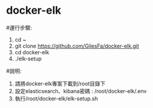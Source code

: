 # docker-elk
#運行步驟:
1.  cd ~
2.  git clone https://github.com/GilesFa/docker-elk.git
3.  cd docker-elk
4.  ./elk-setup

#說明:
1. 請將docker-elk專案下載到/root目錄下
2. 設定elasticsearch、kibana密碼 : /root/docker-elk/.env
3. 執行/root/docker-elk/elk-setup.sh
